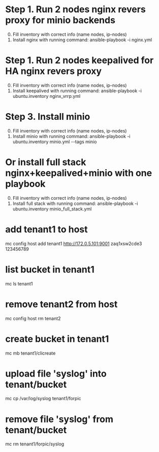 # Step 1. Run 2 nodes nginx revers proxy for minio backends
0. Fill inventory with correct info (name nodes, ip-nodes)
0. Install nginx with running command: ansible-playbook -i nginx.yml

# Step 1. Run 2 nodes keepalived for HA nginx revers proxy
0. Fill inventory with correct info (name nodes, ip-nodes)
0. Install keepalived with running command: ansible-playbook -i ubuntu.inventory nginx_vrrp.yml

# Step 3. Install minio
0. Fill inventory with correct info (name nodes, ip-nodes)
0. Install minio with running command: ansible-playbook -i ubuntu.inventory minio.yml --tags minio

# Or install full stack nginx+keepalived+minio with one playbook
0. Fill inventory with correct info (name nodes, ip-nodes)
0. Install full stack with running command: ansible-playbook -i ubuntu.inventory minio_full_stack.yml

# add tenant1 to host
mc config host add tenant1 http://172.0.5.101:9001 zaq1xsw2cde3 123456789

# list bucket in tenant1
mc ls tenant1

# remove tenant2 from host
mc config host rm tenant2

# create bucket in tenant1
mc mb tenant1/clicreate

# upload file 'syslog' into tenant/bucket
mc cp /var/log/syslog tenant1/forpic

# remove file 'syslog' from tenant/bucket
mc rm tenant1/forpic/syslog
